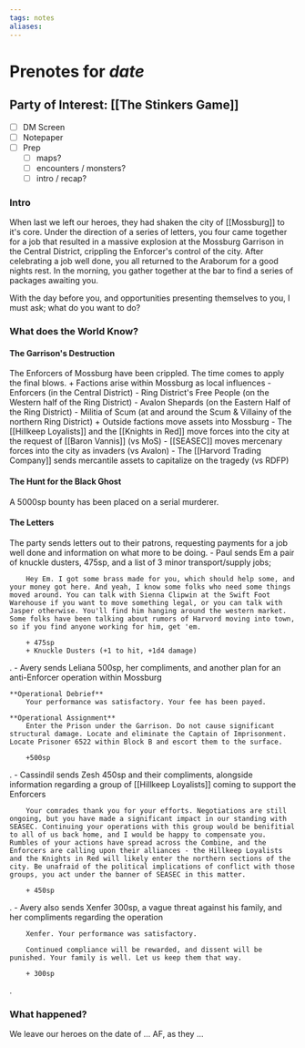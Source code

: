 ```yaml
---
tags: notes
aliases:
---
```


# Prenotes for *date*
## Party of Interest: [[The Stinkers Game]]
- [ ] DM Screen
- [ ] Notepaper
- [ ] Prep
	- [ ] maps?
	- [ ] encounters / monsters?
	- [ ] intro / recap?

### Intro

When last we left our heroes, they had shaken the city of [[Mossburg]] to it's core. Under the direction of a series of letters, you four came together for a job that resulted in a massive explosion at the Mossburg Garrison in the Central District, crippling the Enforcer's control of the city. After celebrating a job well done, you all returned to the Araborum for a good nights rest. In the morning, you gather together at the bar to find a series of packages awaiting you. 

With the day before you, and opportunities presenting themselves to you, I must ask; what do you want to do?

### What does the World Know?
#### The Garrison's Destruction
The Enforcers of Mossburg have been crippled. The time comes to apply the final blows.
	+ Factions arise within Mossburg as local influences
		- Enforcers (in the Central District)
		- Ring District's Free People (on the Western half of the Ring District)
		- Avalon Shepards (on the Eastern Half of the Ring District)
		- Militia of Scum (at and around the Scum & Villainy of the northern Ring District) 
	+ Outside factions move assets into Mossburg
		- The [[Hillkeep Loyalists]] and the [[Knights in Red]] move forces into the city at the request of [[Baron Vannis]] (vs MoS)
		- [[SEASEC]] moves mercenary forces into the city as invaders (vs Avalon)
		- The [[Harvord Trading Company]] sends mercantile assets to capitalize on the tragedy (vs RDFP)
#### The Hunt for the Black Ghost
A 5000sp bounty has been placed on a serial murderer.
#### The Letters
The party sends letters out to their patrons, requesting payments for a job well done and information on what more to be doing.
	- Paul sends Em a pair of knuckle dusters, 475sp, and a list of 3 minor transport/supply jobs;

```
	Hey Em. I got some brass made for you, which should help some, and your money got here. And yeah, I know some folks who need some things moved around. You can talk with Sienna Clipwin at the Swift Foot Warehouse if you want to move something legal, or you can talk with Jasper otherwise. You'll find him hanging around the western market. Some folks have been talking about rumors of Harvord moving into town, so if you find anyone working for him, get 'em.

	+ 475sp
	+ Knuckle Dusters (+1 to hit, +1d4 damage)
```
.
	- Avery sends Leliana 500sp, her compliments, and another plan for an anti-Enforcer operation within Mossburg
```
**Operational Debrief**
	Your performance was satisfactory. Your fee has been payed.

**Operational Assignment**
	Enter the Prison under the Garrison. Do not cause significant structural damage. Locate and eliminate the Captain of Imprisonment. Locate Prisoner 6522 within Block B and escort them to the surface.

	+500sp
```
.
	- Cassindil sends Zesh 450sp and their compliments, alongside information regarding a group of [[Hillkeep Loyalists]] coming to support the Enforcers 
```
	Your comrades thank you for your efforts. Negotiations are still ongoing, but you have made a significant impact in our standing with SEASEC. Continuing your operations with this group would be benifitial to all of us back home, and I would be happy to compensate you. Rumbles of your actions have spread across the Combine, and the Enforcers are calling upon their alliances - the Hillkeep Loyalists and the Knights in Red will likely enter the northern sections of the city. Be unafraid of the political implications of conflict with those groups, you act under the banner of SEASEC in this matter.

	+ 450sp
```
.
	- Avery also sends Xenfer 300sp, a vague threat against his family, and her compliments regarding the operation
```
	Xenfer. Your performance was satisfactory.

	Continued compliance will be rewarded, and dissent will be punished. Your family is well. Let us keep them that way.

	+ 300sp
```
.

### What happened?


We leave our heroes on the date of ... AF, as they ...